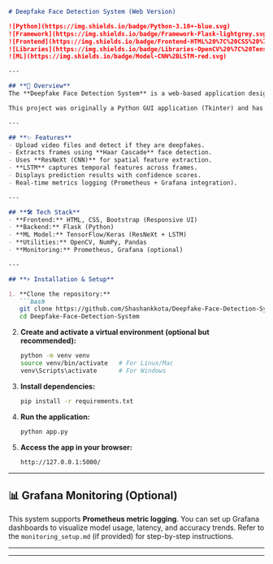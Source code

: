 
````markdown
# Deepfake Face Detection System (Web Version)

![Python](https://img.shields.io/badge/Python-3.10+-blue.svg)
![Framework](https://img.shields.io/badge/Framework-Flask-lightgrey.svg)
![Frontend](https://img.shields.io/badge/Frontend-HTML%20%7C%20CSS%20%7C%20Bootstrap-green.svg)
![Libraries](https://img.shields.io/badge/Libraries-OpenCV%20%7C%20TensorFlow%20%7C%20Keras-orange.svg)
![ML](https://img.shields.io/badge/Model-CNN%2BLSTM-red.svg)

---

## **🔹 Overview**  
The **Deepfake Face Detection System** is a web-based application designed to detect deepfake videos by analyzing facial regions and learning temporal-spatial features. The system uses a hybrid model combining **CNN (ResNeXt)** and **LSTM** to process extracted frames and predict authenticity.  

This project was originally a Python GUI application (Tkinter) and has now been converted into a fully functional **web application** using **Flask** for seamless deployment and accessibility.  

---

## **✨ Features**  
- Upload video files and detect if they are deepfakes.  
- Extracts frames using **Haar Cascade** face detection.  
- Uses **ResNeXt (CNN)** for spatial feature extraction.  
- **LSTM** captures temporal features across frames.  
- Displays prediction results with confidence scores.  
- Real-time metrics logging (Prometheus + Grafana integration).  

---

## **🛠️ Tech Stack**  
- **Frontend:** HTML, CSS, Bootstrap (Responsive UI)  
- **Backend:** Flask (Python)  
- **ML Model:** TensorFlow/Keras (ResNeXt + LSTM)  
- **Utilities:** OpenCV, NumPy, Pandas  
- **Monitoring:** Prometheus, Grafana (optional)  

---

## **⚡ Installation & Setup**  

1. **Clone the repository:**  
   ```bash
   git clone https://github.com/Shashankkota/Deepfake-Face-Detection-System.git
   cd Deepfake-Face-Detection-System
````

2. **Create and activate a virtual environment (optional but recommended):**

   ```bash
   python -m venv venv
   source venv/bin/activate   # For Linux/Mac
   venv\Scripts\activate      # For Windows
   ```

3. **Install dependencies:**

   ```bash
   pip install -r requirements.txt
   ```

4. **Run the application:**

   ```bash
   python app.py
   ```

5. **Access the app in your browser:**

   ```
   http://127.0.0.1:5000/
   ```

---

## **📊 Grafana Monitoring (Optional)**

This system supports **Prometheus metric logging**. You can set up Grafana dashboards to visualize model usage, latency, and accuracy trends. Refer to the `monitoring_setup.md` (if provided) for step-by-step instructions.

---


---


